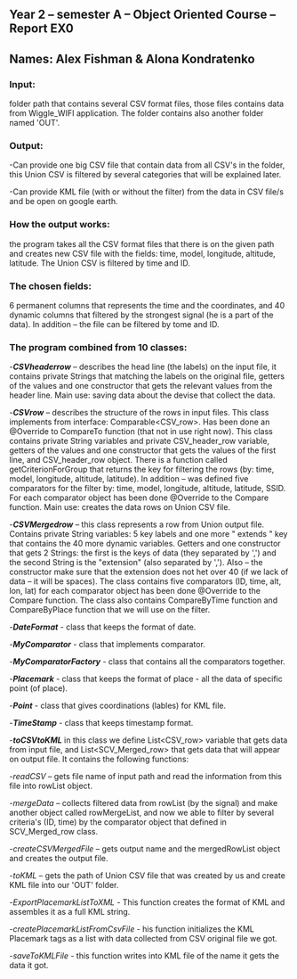 ## Year 2 – semester A – Object Oriented Course – Report EX0 
## Names: Alex Fishman & Alona Kondratenko

### Input:
folder path that contains several CSV format files, those files contains data from Wiggle_WIFI application. The folder contains also another folder named 'OUT'.

### Output:  
-Can provide one big CSV file that contain data from all CSV's in the folder, this Union CSV is filtered by several categories that will be explained later.

-Can provide KML file (with or without the filter) from the data in CSV file/s and be open on google earth.

### How the output works: 
the program takes all the CSV format files that there is on the given path and creates new CSV file with the fields: time, model, longitude, altitude, latitude. The Union CSV is filtered by time and ID.

### The chosen fields: 
6 permanent columns that represents the time and the coordinates, and 40 dynamic columns that filtered by the strongest signal (he is a part of the data). In addition – the file can be filtered by tome and ID.


### The program combined from 10 classes:
-**_CSVheaderrow_** – describes the head line (the labels) on the input file, it contains private Strings that matching the labels on the original file, getters of the values and one constructor that gets the relevant values from the header line.
Main use: saving data about the devise that collect the data.

-**_CSVrow_** – describes the structure of the rows in input files. 
This class implements from interface: Comparable<CSV_row>. 
Has been done an @Override to CompareTo function (that not in use right now). 
This class contains private String variables and private CSV_header_row variable, getters of the values and one constructor that gets the values of the first line, and CSV_header_row object.
There is a function called getCriterionForGroup that returns the key for filtering the rows (by: time, model, longitude, altitude, latitude).
In addition – was defined five comparators for the filter by: time, model, longitude, altitude, latitude, SSID. For each comparator object has been done @Override to the Compare function.
Main use: creates the data rows on Union CSV file.

-**_CSVMergedrow_** – this class represents a row from Union output file.
Contains private String variables: 5 key labels and one more " extends " key that contains the 40 more dynamic variables. Getters and one constructor that gets 2 Strings: the first is the keys of data (they separated by ',') and the second String is the "extension" (also separated by ','). Also – the constructor make sure that the extension does not het over 40 (if we lack of data – it will be spaces).
The class contains five comparators (ID, time, alt, lon, lat) for each comparator object  has been done @Override to the Compare function.
The class also contains CompareByTime function and CompareByPlace function that we will use on the filter.

-**_DateFormat_** - class that keeps the format of date.

-**_MyComparator_** - class that implements comparator.

-**_MyComparatorFactory_** - class that contains all the comparators together.

-**_Placemark_** - class that keeps the format of place - all the data of specific point (of place).

-**_Point_** - class that gives coordinations (lables) for KML file.

-**_TimeStamp_** - class that keeps timestamp format.

-**_toCSVtoKML_** in this class we define List<CSV_row> variable that gets data from input file, and List<SCV_Merged_row> that gets data that will appear on output file. It contains the following functions:

-_readCSV_ – gets file name of input path and read the information from this file into rowList object.

-_mergeData_ – collects filtered data from rowList (by the signal) and make another object called rowMergeList, and now we able to filter by several criteria's (ID, time) by the comparator object that defined in SCV_Merged_row class.

-_createCSVMergedFile_ – gets output name and the mergedRowList object and creates the output file.

-_toKML_ – gets the path of  Union CSV file that was created by us and create KML file into our 'OUT' folder.

-_ExportPlacemarkListToXML_ - This function creates the format of KML and assembles it as a full KML string.

-_createPlacemarkListFromCsvFile_ - his function initializes the KML Placemark tags as a list with data collected from CSV original file we got.

-_saveToKMLFile_ - this function writes into KML file of the name it gets the data it got.
